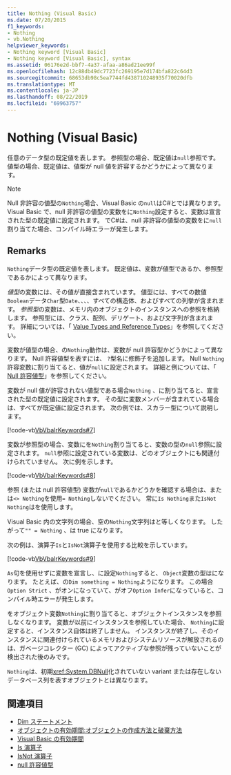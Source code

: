 ```yaml
---
title: Nothing (Visual Basic)
ms.date: 07/20/2015
f1_keywords:
- Nothing
- vb.Nothing
helpviewer_keywords:
- Nothing keyword [Visual Basic]
- Nothing keyword [Visual Basic], syntax
ms.assetid: 06176e2d-bbf7-4a37-afaa-a86ad21ee99f
ms.openlocfilehash: 12c88db49dc7723fc269195e7d174bfa822c64d3
ms.sourcegitcommit: 68653db98c5ea7744fd438710248935f70020dfb
ms.translationtype: MT
ms.contentlocale: ja-JP
ms.lasthandoff: 08/22/2019
ms.locfileid: "69963757"
---
```

# <a name="nothing-visual-basic"></a>Nothing (Visual Basic)
任意のデータ型の既定値を表します。 参照型の場合、既定値は`null`参照です。 値型の場合、既定値は、値型が null 値を許容するかどうかによって異なります。  
  
> [!NOTE]
> Null 非許容の値型の`Nothing`場合、Visual Basic の`null`はC#とでは異なります。 Visual Basic で、null 非許容の値型の変数をに`Nothing`設定すると、変数は宣言された型の既定値に設定されます。 でC#は、null 非許容の値型の変数をに`null`割り当てた場合、コンパイル時エラーが発生します。  
  
## <a name="remarks"></a>Remarks  
 `Nothing`データ型の既定値を表します。 既定値は、変数が値型であるか、参照型であるかによって異なります。  
  
 *値型*の変数には、その値が直接含まれています。 値型には、すべての数値`Boolean`データ`Char`型`Date`、、、、すべての構造体、およびすべての列挙が含まれます。 *参照型*の変数は、メモリ内のオブジェクトのインスタンスへの参照を格納します。 参照型には、クラス、配列、デリゲート、および文字列が含まれます。 詳細については、「 [Value Types and Reference Types](../../visual-basic/programming-guide/language-features/data-types/value-types-and-reference-types.md)」を参照してください。  
  
 変数が値型の場合、の`Nothing`動作は、変数が null 許容型かどうかによって異なります。 Null 許容値型を表すには、 `?`型名に修飾子を追加します。 Null `Nothing`許容変数に割り当てると、値が`null`に設定されます。 詳細と例については、「 [Null 許容値型](../../visual-basic/programming-guide/language-features/data-types/nullable-value-types.md)」を参照してください。  
  
 変数が null 値が許容されない値型である場合`Nothing` 、に割り当てると、宣言された型の既定値に設定されます。 その型に変数メンバーが含まれている場合は、すべてが既定値に設定されます。 次の例では、スカラー型について説明します。  
  
 [!code-vb[VbVbalrKeywords#7](~/samples/snippets/visualbasic/VS_Snippets_VBCSharp/VbVbalrKeywords/VB/Class2.vb#7)]  
  
 変数が参照型の場合、変数にを`Nothing`割り当てると、変数の型の`null`参照に設定されます。 `null`参照に設定されている変数は、どのオブジェクトにも関連付けられていません。 次に例を示します。  
  
 [!code-vb[VbVbalrKeywords#8](~/samples/snippets/visualbasic/VS_Snippets_VBCSharp/VbVbalrKeywords/VB/class3.vb#8)]  
  
 参照 (または null 許容値型) 変数が`null`であるかどうかを確認する場合は、または`<> Nothing`を使用`= Nothing`しないでください。 常に`Is Nothing`また`IsNot Nothing`はを使用します。  
  
 Visual Basic 内の文字列の場合、空の`Nothing`文字列はと等しくなります。 したがって`"" = Nothing` 、は true になります。  
  
 次の例は、演算子`Is`と`IsNot`演算子を使用する比較を示しています。  
  
 [!code-vb[VbVbalrKeywords#9](~/samples/snippets/visualbasic/VS_Snippets_VBCSharp/VbVbalrKeywords/VB/Class4.vb#9)]  
  
 `As`句を使用せずに変数を宣言し、に設定`Nothing`すると、 `Object`変数の型はになります。 たとえば、の`Dim something = Nothing`ようになります。 この場合`Option Strict` 、がオンになっていて、がオフ`Option Infer`になっていると、コンパイル時エラーが発生します。  
  
 をオブジェクト変数`Nothing`に割り当てると、オブジェクトインスタンスを参照しなくなります。 変数が以前にインスタンスを参照していた場合、 `Nothing`に設定すると、インスタンス自体は終了しません。 インスタンスが終了し、そのインスタンスに関連付けられているメモリおよびシステムリソースが解放されるのは、ガベージコレクター (GC) によってアクティブな参照が残っていないことが検出された後のみです。  
  
 `Nothing`は、初期<xref:System.DBNull>化されていない variant または存在しないデータベース列を表すオブジェクトとは異なります。  
  
## <a name="see-also"></a>関連項目

- [Dim ステートメント](../../visual-basic/language-reference/statements/dim-statement.md)
- [オブジェクトの有効期間:オブジェクトの作成方法と破棄方法](../../visual-basic/programming-guide/language-features/objects-and-classes/object-lifetime-how-objects-are-created-and-destroyed.md)
- [Visual Basic の有効期間](../../visual-basic/programming-guide/language-features/declared-elements/lifetime.md)
- [Is 演算子](../../visual-basic/language-reference/operators/is-operator.md)
- [IsNot 演算子](../../visual-basic/language-reference/operators/isnot-operator.md)
- [null 許容値型](../../visual-basic/programming-guide/language-features/data-types/nullable-value-types.md)
